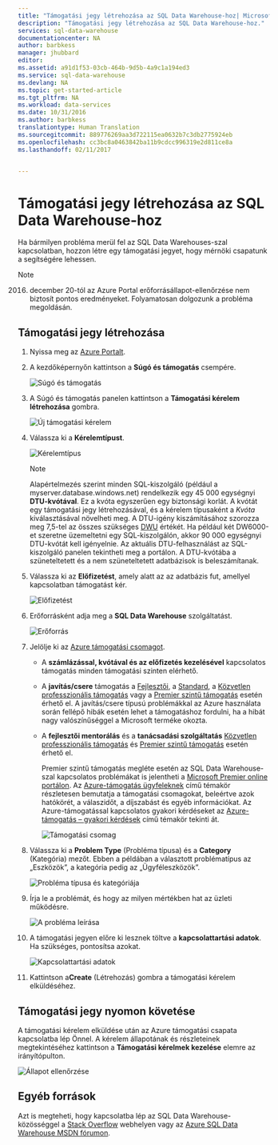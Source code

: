 ```yaml
---
title: "Támogatási jegy létrehozása az SQL Data Warehouse-hoz| Microsoft Docs"
description: "Támogatási jegy létrehozása az SQL Data Warehouse-hoz."
services: sql-data-warehouse
documentationcenter: NA
author: barbkess
manager: jhubbard
editor: 
ms.assetid: a91d1f53-03cb-464b-9d5b-4a9c1a194ed3
ms.service: sql-data-warehouse
ms.devlang: NA
ms.topic: get-started-article
ms.tgt_pltfrm: NA
ms.workload: data-services
ms.date: 10/31/2016
ms.author: barbkess
translationtype: Human Translation
ms.sourcegitcommit: 889776269aa3d722115ea0632b7c3db2775924eb
ms.openlocfilehash: cc3bc8a0463842ba11b9cdcc996319e2d811ce8a
ms.lasthandoff: 02/11/2017


---
```

# <a name="how-to-create-a-support-ticket-for-sql-data-warehouse"></a>Támogatási jegy létrehozása az SQL Data Warehouse-hoz
Ha bármilyen probléma merül fel az SQL Data Warehouses-szal kapcsolatban, hozzon létre egy támogatási jegyet, hogy mérnöki csapatunk a segítségére lehessen.

> [!NOTE] 
> 2016. december 20-tól az Azure Portal erőforrásállapot-ellenőrzése nem biztosít pontos eredményeket. Folyamatosan dolgozunk a probléma megoldásán. 


## <a name="create-a-support-ticket"></a>Támogatási jegy létrehozása
1. Nyissa meg az [Azure Portalt][Azure portal].
2. A kezdőképernyőn kattintson a **Súgó és támogatás** csempére.
   
    ![Súgó és támogatás](./media/sql-data-warehouse-get-started-create-support-ticket/help-support.png)
3. A Súgó és támogatás panelen kattintson a **Támogatási kérelem létrehozása** gombra.
   
    ![Új támogatási kérelem](./media/sql-data-warehouse-get-started-create-support-ticket/create-support-request.png)
   
    <a name="request-quota-change"></a> 
4. Válassza ki a **Kérelemtípust**.
   
    ![Kérelemtípus](./media/sql-data-warehouse-get-started-create-support-ticket/request-type.png)
   
   > [!NOTE]
   > Alapértelmezés szerint minden SQL-kiszolgáló (például a myserver.database.windows.net) rendelkezik egy 45 000 egységnyi **DTU-kvótával**. Ez a kvóta egyszerűen egy biztonsági korlát. A kvótát egy támogatási jegy létrehozásával, és a kérelem típusaként a *Kvóta* kiválasztásával növelheti meg. A DTU-igény kiszámításához szorozza meg 7,5-tel az összes szükséges [DWU][DWU] értékét. Ha például két DW6000-et szeretne üzemeltetni egy SQL-kiszolgálón, akkor 90 000 egységnyi DTU-kvótát kell igényelnie.  Az aktuális DTU-felhasználást az SQL-kiszolgáló panelen tekintheti meg a portálon. A DTU-kvótába a szüneteltetett és a nem szüneteltetett adatbázisok is beleszámítanak. 
   > 
   > 
5. Válassza ki az **Előfizetést**, amely alatt az az adatbázis fut, amellyel kapcsolatban támogatást kér.
   
    ![Előfizetést](./media/sql-data-warehouse-get-started-create-support-ticket/subscription.png)
6. Erőforrásként adja meg a **SQL Data Warehouse** szolgáltatást.
   
    ![Erőforrás](./media/sql-data-warehouse-get-started-create-support-ticket/resource.png)
7. Jelölje ki az [Azure támogatási csomagot][Azure support plan].
   
   * A **számlázással, kvótával és az előfizetés kezelésével** kapcsolatos támogatás minden támogatási szinten elérhető.
   * A **javítás/csere** támogatás a [Fejlesztői][Developer], a [Standard][Standard], a [Közvetlen professzionális támogatás][Professional Direct] vagy a [Premier szintű támogatás][Premier] esetén érhető el. A javítás/csere típusú problémákkal az Azure használata során fellépő hibák esetén lehet a támogatáshoz fordulni, ha a hibát nagy valószínűséggel a Microsoft terméke okozta.
   * A **fejlesztői mentorálás** és a **tanácsadási szolgáltatás** [Közvetlen professzionális támogatás][Professional Direct] és [Premier szintű támogatás][Premier] esetén érhető el. 
     
     Premier szintű támogatás megléte esetén az SQL Data Warehouse-szal kapcsolatos problémákat is jelentheti a [Microsoft Premier online portálon][Microsoft Premier online portal].  Az [Azure-támogatás ügyfeleknek][Azure support plan] című témakör részletesen bemutatja a támogatási csomagokat, beleértve azok hatókörét, a válaszidőt, a díjszabást és egyéb információkat.  Az Azure-támogatással kapcsolatos gyakori kérdéseket az [Azure-támogatás – gyakori kérdések][Azure support FAQs] című témakör tekinti át.  
     
     ![Támogatási csomag](./media/sql-data-warehouse-get-started-create-support-ticket/support-plan.png)
8. Válassza ki a **Problem Type** (Probléma típusa) és a **Category** (Kategória) mezőt. Ebben a példában a választott problématípus az „Eszközök”, a kategória pedig az „Ügyféleszközök”. 
   
    ![Probléma típusa és kategóriája](./media/sql-data-warehouse-get-started-create-support-ticket/problem-type-category.png)
9. Írja le a problémát, és hogy az milyen mértékben hat az üzleti működésre.
   
    ![A probléma leírása](./media/sql-data-warehouse-get-started-create-support-ticket/problem-description.png)
10. A támogatási jegyen előre ki lesznek töltve a **kapcsolattartási adatok**. Ha szükséges, pontosítsa azokat.
    
    ![Kapcsolattartási adatok](./media/sql-data-warehouse-get-started-create-support-ticket/contact-info.png)
11. Kattintson a**Create** (Létrehozás) gombra a támogatási kérelem elküldéséhez.

## <a name="monitor-a-support-ticket"></a>Támogatási jegy nyomon követése
A támogatási kérelem elküldése után az Azure támogatási csapata kapcsolatba lép Önnel. A kérelem állapotának és részleteinek megtekintéséhez kattintson a **Támogatási kérelmek kezelése** elemre az irányítópulton.

![Állapot ellenőrzése](./media/sql-data-warehouse-get-started-create-support-ticket/check-status.png)

## <a name="other-resources"></a>Egyéb források
Azt is megteheti, hogy kapcsolatba lép az SQL Data Warehouse-közösséggel a [Stack Overflow][Stack Overflow] webhelyen vagy az [Azure SQL Data Warehouse MSDN fórumon][Azure SQL Data Warehouse MSDN forum].

<!--Image references--> 

<!--Article references--> 
[DWU]: ./sql-data-warehouse-overview-what-is.md

<!--MSDN references--> 

<!--Other web references--> 
[Azure portal]: https://portal.azure.com/
[Azure support plan]: https://azure.microsoft.com/support/plans/?WT.mc_id=Support_Plan_510979/  
[Developer]: https://azure.microsoft.com/support/plans/developer/  
[Standard]: https://azure.microsoft.com/support/plans/standard/  
[Professional Direct]: https://azure.microsoft.com/support/plans/prodirect/  
[Premier]: https://azure.microsoft.com/support/plans/premier/  
[Azure support FAQs]: https://azure.microsoft.com/support/faq/
[Microsoft Premier online portal]: https://premier.microsoft.com/
[Stack Overflow]: https://stackoverflow.com/questions/tagged/azure-sqldw/
[Azure SQL Data Warehouse MSDN forum]: https://social.msdn.microsoft.com/Forums/home?forum=AzureSQLDataWarehouse/



